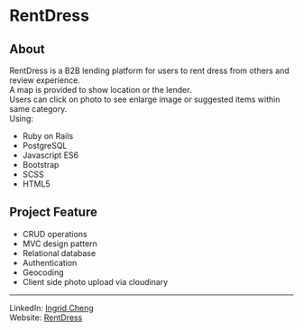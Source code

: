 # RentDress
## About
RentDress is a B2B lending platform for users to rent dress from others and review experience. <br>
A map is provided to show location or the lender. <br>
Users can click on photo to see enlarge image or suggested items within same category. <br>
Using:
* Ruby on Rails
* PostgreSQL
* Javascript ES6
* Bootstrap
* SCSS
* HTML5
## Project Feature
* CRUD operations
* MVC design pattern
* Relational database
* Authentication
* Geocoding
* Client side photo upload via cloudinary
---
LinkedIn: [Ingrid Cheng](https://www.linkedin.com/in/ingrid-cheng/)<br>
Website: [RentDress](https://rentdress.herokuapp.com/)
